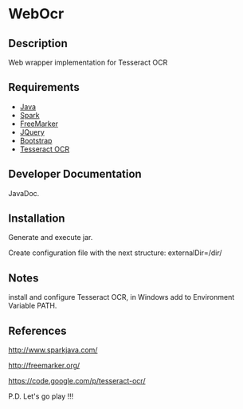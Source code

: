 # WebOcr #

## Description ##
Web wrapper implementation for Tesseract OCR

## Requirements ##
* [Java](https://www.java.com/es/download/)
* [Spark](http://www.sparkjava.com/)
* [FreeMarker](http://freemarker.org/)
* [JQuery](http://jquery.com/)
* [Bootstrap](http://getbootstrap.com/)
* [Tesseract OCR](https://code.google.com/p/tesseract-ocr/)

## Developer Documentation ##
JavaDoc.

## Installation ##
Generate and execute jar.

Create configuration file with the next structure:
externalDir=/dir/

## Notes ##
install and configure Tesseract OCR, in Windows add to Environment Variable PATH.

## References ##
http://www.sparkjava.com/

http://freemarker.org/

https://code.google.com/p/tesseract-ocr/

P.D. Let's go play !!!







